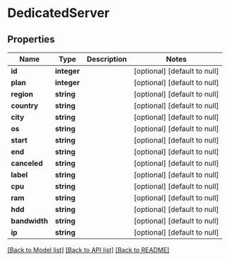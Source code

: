 # DedicatedServer

## Properties
Name | Type | Description | Notes
------------ | ------------- | ------------- | -------------
**id** | **integer** |  | [optional] [default to null]
**plan** | **integer** |  | [optional] [default to null]
**region** | **string** |  | [optional] [default to null]
**country** | **string** |  | [optional] [default to null]
**city** | **string** |  | [optional] [default to null]
**os** | **string** |  | [optional] [default to null]
**start** | **string** |  | [optional] [default to null]
**end** | **string** |  | [optional] [default to null]
**canceled** | **string** |  | [optional] [default to null]
**label** | **string** |  | [optional] [default to null]
**cpu** | **string** |  | [optional] [default to null]
**ram** | **string** |  | [optional] [default to null]
**hdd** | **string** |  | [optional] [default to null]
**bandwidth** | **string** |  | [optional] [default to null]
**ip** | **string** |  | [optional] [default to null]

[[Back to Model list]](../README.md#documentation-for-models) [[Back to API list]](../README.md#documentation-for-api-endpoints) [[Back to README]](../README.md)


